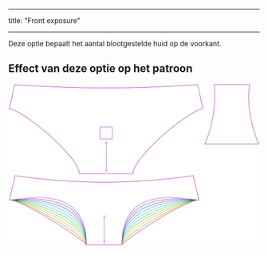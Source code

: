 - - -
title: "Front exposure"
- - -

Deze optie bepaalt het aantal blootgestelde huid op de voorkant.

## Effect van deze optie op het patroon

![Deze afbeelding toont het effect van deze optie door meerdere varianten die een andere waarde hebben voor deze optie te vervangen](ursula_tapertogusset_sample.svg "Effect of this option on the pattern")
